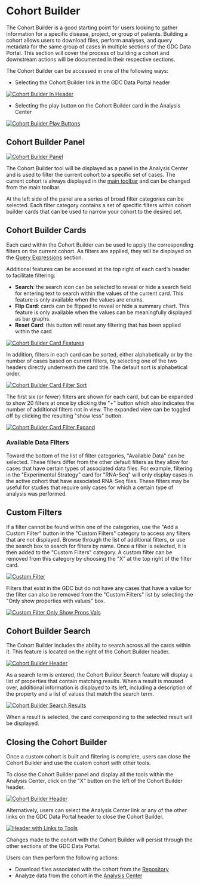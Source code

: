 # Cohort Builder

The Cohort Builder is a good starting point for users looking to gather information for a specific disease, project, or group of patients. Building a cohort allows users to download files, perform analyses, and query metadata for the same group of cases in multiple sections of the GDC Data Portal. This section will cover the process of building a cohort and downstream actions will be documented in their respective sections.

The Cohort Builder can be accessed in one of the following ways:

* Selecting the Cohort Builder link in the GDC Data Portal header

[![Cohort Builder In Header](images/ToolLinksInHeader.png)](images/ToolLinksInHeader.png "Click to see the full image.")

* Selecting the play button on the Cohort Builder card in the Analysis Center

[![Cohort Builder Play Buttons](images/CohortBuilderInAnalysisCenter.png)](imagesCohortBuilderInAnalysisCenter.png "Click to see the full image.")

## Cohort Builder Panel ##

[![Cohort Builder Panel](images/CohortBuilderPanel.png)](images/CohortBuilderPanel.png "Image of Cohort Builder Panel. Click to see the full image.")

The Cohort Builder tool will be displayed as a panel in the Analysis Center and is used to filter the current cohort to a specific set of cases. The current cohort is always displayed in the [main toolbar](getting_started.md#main-toolbar) and can be changed from the main toolbar.

At the left side of the panel are a series of broad filter categories can be selected. Each filter category contains a set of specific filters within cohort builder cards that can be used to narrow your cohort to the desired set.

## Cohort Builder Cards
Each card within the Cohort Builder can be used to apply the corresponding filters on the current cohort. As filters are applied, they will be displayed on the [Query Expressions](getting_started.md#query-expressions) section.

Additional features can be accessed at the top right of each card's header to facilitate filtering:

* **Search**: the search icon can be selected to reveal or hide a search field for entering text to search within the values of the current card. This feature is only available when the values are enums.
* **Flip Card**: cards can be flipped to reveal or hide a summary chart. This feature is only available when the values can be meaningfully displayed as bar graphs.
* **Reset Card**: this button will reset any filtering that has been applied within the card

[![Cohort Builder Card Features](images/search_flip_reset_card.png)](images/search_flip_reset_card.png "Image of Cohort Builder Card Features. Click to see the full image.")

In addition, filters in each card can be sorted, either alphabetically or by the number of cases based on current filters, by selecting one of the two headers directly underneath the card title. The default sort is alphabetical order.

[![Cohort Builder Card Filter Sort](images/alpha_desc_card_filter_order.png)](images/alpha_desc_card_filter_order.png "Image of Cohort Builder Card Filter Sort. Click to see the full image.")

The first six (or fewer) filters are shown for each card, but can be expanded to show 20 filters at once by clicking the "+" button which also indicates the number of additional filters not in view. The expanded view can be toggled off by clicking the resulting "show less" button.

[![Cohort Builder Card Filter Expand](images/card_expand.png)](images/card_expand.png "Image of how to expand cohort builder card filters. Click to see the full image.")

### Available Data Filters

Toward the bottom of the list of filter categories, "Available Data" can be selected.  These filters differ from the other default filters as they allow for cases that have certain types of associated data files. For example, filtering in the "Experimental Strategy" card for "RNA-Seq" will only display cases in the active cohort that have associated RNA-Seq files. These filters may be useful for studies that require only cases for which a certain type of analysis was performed.

## Custom Filters ##

If a filter cannot be found within one of the categories, use the "Add a Custom Filter" button in the "Custom Filters" category to access any filters that are not displayed. Browse through the list of additional filters, or use the search box to search for filters by name. Once a filter is selected, it is then added to the "Custom Filters" category.  A custom filter can be removed from this category by choosing the "X" at the top right of the filter card.

[![Custom Filter](images/CustomFilter.png)](images/CustomFilter.png "Image of Custom Filter search box. Click to see the full image.")

Filters that exist in the GDC but do not have any cases that have a value for the filter can also be removed from the "Custom Filters" list by selecting the "Only show properties with values" box.

[![Custom Filter Only Show Props Vals](images/only_show_props_vals.png)](images/only_show_props_vals.png "Image of toggle for properties with values for custom filters in cohort builder. Click to see the full image.")

## Cohort Builder Search

The Cohort Builder includes the ability to search across all the cards within it. This feature is located on the right of the Cohort Builder header.

[![Cohort Builder Header](images/CohortBuilderHeader.png)](images/CohortBuilderHeader.png "Image of Cohort Builder Header. Click to see the full image.")

As a search term is entered, the Cohort Builder Search feature will display a list of properties that contain matching results. When a result is moused over, additional information is displayed to its left, including a description of the property and a list of values that match the search term.

[![Cohort Builder Search Results](images/CohortBuilderSearchResults.png)](images/CohortBuilderSearchResults.png "Image of Cohort Builder Search Results. Click to see the full image.")

When a result is selected, the card corresponding to the selected result will be displayed.

## Closing the Cohort Builder

Once a custom cohort is built and filtering is complete, users can close the Cohort Builder and use the custom cohort with other tools.

To close the Cohort Builder panel and display all the tools within the Analysis Center, click on the "X" button on the left of the Cohort Builder header.

[![Cohort Builder Header](images/CohortBuilderHeader.png)](images/CohortBuilderHeader.png "Image of Cohort Builder Header. Click to see the full image.")

Alternatively, users can select the Analysis Center link or any of the other links on the GDC Data Portal header to close the Cohort Builder.

[![Header with Links to Tools](images/ToolLinksInHeader.png)](images/ToolLinksInHeader.png "Click to see the full image.")

Changes made to the cohort with the Cohort Builder will persist through the other sections of the GDC Data Portal.

Users can then perform the following actions:

* Download files associated with the cohort from the [Repository](Repository.md)
* Analyze data from the cohort in the [Analysis Center](analysis_center.md)
